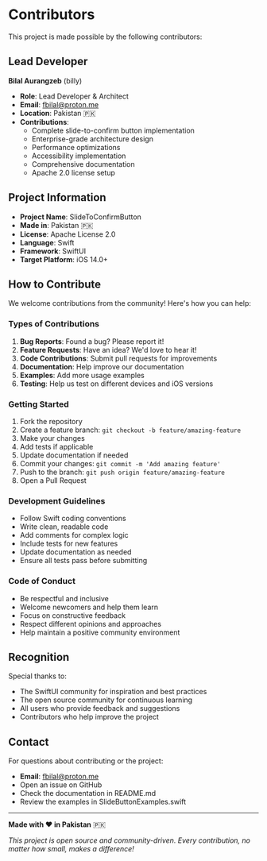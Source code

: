 # Contributors

This project is made possible by the following contributors:

## Lead Developer

**Bilal Aurangzeb** (billy)
- **Role**: Lead Developer & Architect
- **Email**: fbilal@proton.me
- **Location**: Pakistan 🇵🇰
- **Contributions**: 
  - Complete slide-to-confirm button implementation
  - Enterprise-grade architecture design
  - Performance optimizations
  - Accessibility implementation
  - Comprehensive documentation
  - Apache 2.0 license setup

## Project Information

- **Project Name**: SlideToConfirmButton
- **Made in**: Pakistan 🇵🇰
- **License**: Apache License 2.0
- **Language**: Swift
- **Framework**: SwiftUI
- **Target Platform**: iOS 14.0+

## How to Contribute

We welcome contributions from the community! Here's how you can help:

### Types of Contributions

1. **Bug Reports**: Found a bug? Please report it!
2. **Feature Requests**: Have an idea? We'd love to hear it!
3. **Code Contributions**: Submit pull requests for improvements
4. **Documentation**: Help improve our documentation
5. **Examples**: Add more usage examples
6. **Testing**: Help us test on different devices and iOS versions

### Getting Started

1. Fork the repository
2. Create a feature branch: `git checkout -b feature/amazing-feature`
3. Make your changes
4. Add tests if applicable
5. Update documentation if needed
6. Commit your changes: `git commit -m 'Add amazing feature'`
7. Push to the branch: `git push origin feature/amazing-feature`
8. Open a Pull Request

### Development Guidelines

- Follow Swift coding conventions
- Write clean, readable code
- Add comments for complex logic
- Include tests for new features
- Update documentation as needed
- Ensure all tests pass before submitting

### Code of Conduct

- Be respectful and inclusive
- Welcome newcomers and help them learn
- Focus on constructive feedback
- Respect different opinions and approaches
- Help maintain a positive community environment

## Recognition

Special thanks to:
- The SwiftUI community for inspiration and best practices
- The open source community for continuous learning
- All users who provide feedback and suggestions
- Contributors who help improve the project

## Contact

For questions about contributing or the project:
- **Email**: fbilal@proton.me
- Open an issue on GitHub
- Check the documentation in README.md
- Review the examples in SlideButtonExamples.swift

---

**Made with ❤️ in Pakistan** 🇵🇰

*This project is open source and community-driven. Every contribution, no matter how small, makes a difference!*
